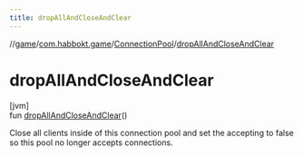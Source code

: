 ```yaml
---
title: dropAllAndCloseAndClear
---
```

//[game](../../../index.html)/[com.habbokt.game](../index.html)/[ConnectionPool](index.html)/[dropAllAndCloseAndClear](drop-all-and-close-and-clear.html)



# dropAllAndCloseAndClear



[jvm]\
fun [dropAllAndCloseAndClear](drop-all-and-close-and-clear.html)()



Close all clients inside of this connection pool and set the accepting to false so this pool no longer accepts connections.




